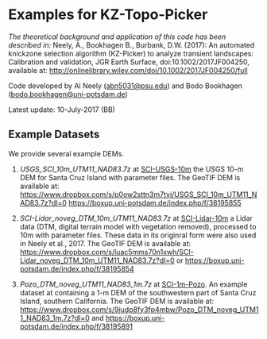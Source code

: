 # Examples for KZ-Topo-Picker
*The theoretical background and application of this code has been described in:*
Neely, A., Bookhagen B., Burbank, D.W. (2017): An automated knickzone selection algorithm (KZ-Picker) to analyze transient landscapes: Calibration and validation, JGR Earth Surface, doi:10.1002/2017JF004250, available at:
http://onlinelibrary.wiley.com/doi/10.1002/2017JF004250/full

Code developed by Al Neely (abn5031@psu.edu) and Bodo Bookhagen (bodo.bookhagen@uni-potsdam.de)

Latest update: 10-July-2017 (BB)

## Example Datasets
We provide several example DEMs. 

1. _USGS_SCI_10m_UTM11_NAD83.7z_ at [SCI-USGS-10m](SCI-USGS-10m) the USGS 10-m DEM for Santa Cruz Island with parameter files. The GeoTIF DEM is available at: https://www.dropbox.com/s/p0ow2sttn3m7tyi/USGS_SCI_10m_UTM11_NAD83.7z?dl=0 https://boxup.uni-potsdam.de/index.php/f/38195855

2. _SCI-Lidar_noveg_DTM_10m_UTM11_NAD83.7z_ at [SCI-Lidar-10m](SCI-Lidar-10m) a Lidar data (DTM, digital terrain model with vegetation removed), processed to 10m with parameter files. These data in its originral form were also used in Neely et al., 2017. The GeoTIF DEM is available at: https://www.dropbox.com/s/luac5mms70n1xwh/SCI-Lidar_noveg_DTM_10m_UTM11_NAD83.7z?dl=0 or https://boxup.uni-potsdam.de/index.php/f/38195854

3. _Pozo_DTM_noveg_UTM11_NAD83_1m.7z_ at [SCI-1m-Pozo](SCI-1m-Pozo). An example dataset at containing a 1-m DEM of the southwestern part of Santa Cruz Island, southern California. The GeoTIF DEM is available at: https://www.dropbox.com/s/9judp8fy3fp4mbw/Pozo_DTM_noveg_UTM11_NAD83_1m.7z?dl=0 and https://boxup.uni-potsdam.de/index.php/f/38195891



